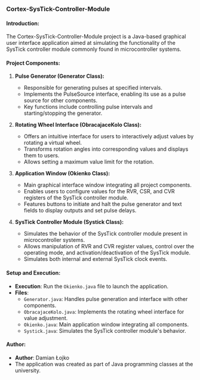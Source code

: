 ### Cortex-SysTick-Controller-Module

#### Introduction:
The Cortex-SysTick-Controller-Module project is a Java-based graphical user interface application aimed at simulating the functionality of the SysTick controller module commonly found in microcontroller systems.

#### Project Components:

1. **Pulse Generator (Generator Class):**
   - Responsible for generating pulses at specified intervals.
   - Implements the PulseSource interface, enabling its use as a pulse source for other components.
   - Key functions include controlling pulse intervals and starting/stopping the generator.

2. **Rotating Wheel Interface (ObracajaceKolo Class):**
   - Offers an intuitive interface for users to interactively adjust values by rotating a virtual wheel.
   - Transforms rotation angles into corresponding values and displays them to users.
   - Allows setting a maximum value limit for the rotation.

3. **Application Window (Okienko Class):**
   - Main graphical interface window integrating all project components.
   - Enables users to configure values for the RVR, CSR, and CVR registers of the SysTick controller module.
   - Features buttons to initiate and halt the pulse generator and text fields to display outputs and set pulse delays.

4. **SysTick Controller Module (Systick Class):**
   - Simulates the behavior of the SysTick controller module present in microcontroller systems.
   - Allows manipulation of RVR and CVR register values, control over the operating mode, and activation/deactivation of the SysTick module.
   - Simulates both internal and external SysTick clock events.

#### Setup and Execution:

- **Execution**: Run the `Okienko.java` file to launch the application.
- **Files**:
  - `Generator.java`: Handles pulse generation and interface with other components.
  - `ObracajaceKolo.java`: Implements the rotating wheel interface for value adjustment.
  - `Okienko.java`: Main application window integrating all components.
  - `Systick.java`: Simulates the SysTick controller module's behavior.

#### Author:

- **Author**: Damian Łojko
- The application was created as part of Java programming classes at the university.
